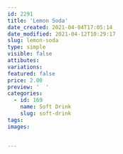 ```yaml
---
id: 2291
title: 'Lemon Soda'
date_created: 2021-04-04T17:05:14
date_modified: 2021-04-12T10:29:17
slug: lemon-soda
type: simple
visible: false
attibutes: 
variations:
featured: false
price: 2.00
preview: '  '
categories: 
  - id: 169
    name: Soft Drink
    slug: soft-drink
tags: 
images: 


---
```



